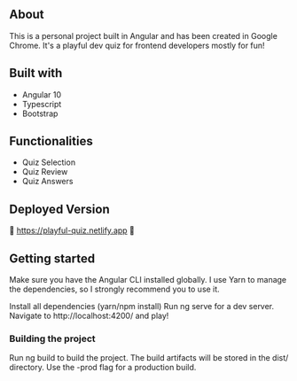 ##  About
This is a personal project built in Angular and has been created in Google Chrome. It's a playful dev quiz for frontend developers mostly for fun!

##  Built with
- Angular 10
- Typescript
- Bootstrap

##  Functionalities
- Quiz Selection
- Quiz Review
- Quiz Answers

## Deployed Version
🧠 https://playful-quiz.netlify.app 🧠

## Getting started
Make sure you have the Angular CLI installed globally. I use Yarn to manage the dependencies, so I strongly recommend you to use it.

Install all dependencies (yarn/npm install)
Run ng serve for a dev server. Navigate to http://localhost:4200/ and play!

### Building the project
Run ng build to build the project. The build artifacts will be stored in the dist/ directory. Use the -prod flag for a production build.







